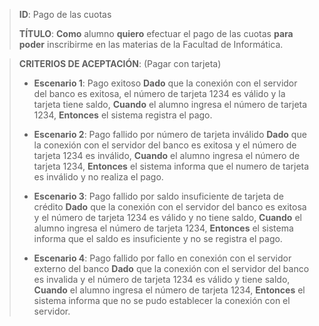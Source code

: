 > **ID**: Pago de las cuotas
>
> **TÍTULO**: **Como** alumno **quiero** efectuar el pago de las cuotas **para poder** inscribirme en las materias de la Facultad de Informática.
> 

> **CRITERIOS DE ACEPTACIÓN**: (Pagar con tarjeta)
> -  **Escenario 1**: Pago exitoso
> **Dado** que la conexión con el servidor del banco es exitosa, el número de tarjeta 1234 es válido y la tarjeta tiene saldo,
> **Cuando** el alumno ingresa el número de tarjeta 1234,
> **Entonces** el sistema registra el pago. 
>
> - **Escenario 2**: Pago fallido por número de tarjeta inválido
> **Dado** que la conexión con el servidor del banco es exitosa y el número de tarjeta 1234 es inválido,
> **Cuando** el alumno ingresa el número de tarjeta 1234,
> **Entonces** el sistema informa que el numero de tarjeta es inválido y no realiza el pago. 
> 
> - **Escenario 3**: Pago fallido por saldo insuficiente de tarjeta de crédito 
> **Dado** que la conexión con el servidor del banco es exitosa y el número de tarjeta 1234 es válido y no tiene saldo,
> **Cuando** el alumno ingresa el número de tarjeta 1234,
> **Entonces** el sistema informa que el saldo es insuficiente y no se registra el pago. 
> 
> - **Escenario 4**: Pago fallido por fallo en conexión con el servidor externo del banco
> **Dado**  que la conexión con el servidor del banco es invalida y el número de tarjeta 1234 es válido y tiene saldo,
> **Cuando** el alumno ingresa el número de tarjeta 1234,
> **Entonces** el sistema informa que no se pudo establecer la conexión con el servidor. 

